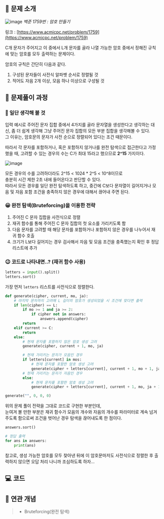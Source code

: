 ## **📄 문제 소개**

![image](https://user-images.githubusercontent.com/6462456/176813985-cfc99f2d-6449-4dcf-af21-8280dbe1f916.png)
_백준 1759번 : 암호 만들기_

링크 : [https://www.acmicpc.net/problem/1759](https://www.acmicpc.net/problem/1759)

C개 문자가 주어지고 이 중에서 L개 문자를 골라 나열 가능한 암호 중에서
정해진 규칙에 맞는 암호를 모두 출력하는 문제이다.

암호의 규칙은 간단히 다음과 같다.

1. 구성된 문자들이 사전식 알파벳 순서로 정렬될 것
2. 적어도 자음 2개 이상, 모음 하나 이상으로 구성될 것

## **📗 문제풀이 과정**

### **🧐 일단 생각해 볼 것**

입력 예시로 주어진 문자 집합 중에서 4가지를 골라
문자열을 생성한다고 생각하는 대신, 좀 더 쉽게 생각해
그냥 주어진 문자 집합의 모든 부분 집합을 생각해볼 수 있다.  
그 이유는, 암호문의 문자가 사전 순으로 정렬되어 있다는 조건 때문이다.

따라서 각 문자를 포함하거나, 혹은 포함하지 않거나를 완전 탐색으로
접근한다고 가정했을 때, 고려할 수 있는 경우의 수는
C가 최대 15라고 했으므로 **2^15** 가지이다.

![image](https://user-images.githubusercontent.com/6462456/176828137-03cb121c-e772-4a06-a84c-19e91afa6a06.png)

모든 경우의 수를 고려하더라도 2^15 < 1024 \* 2^5 < 10^8이므로  
충분히 시간 제한 2초 내에 들어온다고 판단할 수 있다.  
따라서 모든 경우를 일단 완전 탐색하도록 하고,
중간에 C보다 문자열이 길어지거나 모음 및 자음 포함 조건을
충족하지 않은 경우에 대해서 끊어내 주면 된다.

### **😀 완전 탐색(Bruteforcing)을 이용한 전략**

1. 주어진 C 문자 집합을 사전식으로 정렬
2. 재귀 함수를 통해 주어진 C 문자 집합의 첫 요소를 가리키도록 함
3. 다음 문자를 고려할 때 해당 문자를 포함하거나 포함하지 않은 경우를 나누어서 재귀 함수 호출
4. 크기가 L보다 길어지는 경우 검사해서 자음 및 모음 조건을 충족했는지 확인 후 정답 리스트에 추가

### **😉 코드로 나타내면..? (재귀 함수 사용)**

```python
letters = input().split()
letters.sort()
```

가장 먼저 `letters` 리스트를 사전식으로 정렬한다.

```python
def generate(cipher, current, mo, ja):
    # 마지막 문자까지 고려해 L 길이의 암호가 생성되었을 시 조건에 맞다면 출력
    if len(cipher) == L:
        if mo >= 1 and ja >= 2:
            if cipher not in answers:
                answers.append(cipher)
        return
    elif current >= C:
        return
    else:
        # 현재 문자를 포함하지 않은 암호 생성 고려
        generate(cipher, current + 1, mo, ja)

        # 현재 가리키는 문자가 모음인 경우
        if letters[current] in mos:
            # 현재 문자를 포함한 암호 생성 고려
            generate(cipher + letters[current], current + 1, mo + 1, ja)
        # 현재 가리키는 문자가 자음인 경우
        else:
            # 현재 문자를 포함한 암호 생성 고려
            generate(cipher + letters[current], current + 1, mo, ja + 1)

generate("", 0, 0, 0)
```

위의 문제 풀이 전략을 그대로 코드로 구현한 부분인데,  
눈여겨 볼 만한 부분은 재귀 함수가 모음의 개수와 자음의 개수를 파라미터로 계속 넘겨주도록 함으로써 조건을 벗어난 경우 탐색을 끊어내도록 한 점이다.

```python
answers.sort()

# 정답 출력
for ans in answers:
    print(ans)
```

참고로, 생성 가능한 암호를 모두 찾아낸 뒤에
이 암호문마저도 사전식으로 정렬한 후 출력하지 않으면
오답 처리 나니까 조심하도록 하자...

## **💻 코드**

<script src="https://gist.github.com/poodlepoodle/cc987ef1e01c11968de5ec5833557df5.js"></script>

## **📒 연관 개념**

> - Bruteforcing(완전 탐색)
